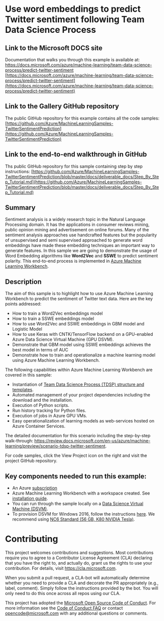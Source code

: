 # Use word embeddings to predict Twitter sentiment following Team Data Science Process


## Link to the Microsoft DOCS site

Documentation that walks you through this example is available at: 
https://docs.microsoft.com/azure/machine-learning/team-data-science-process/predict-twitter-sentiment
[https://docs.microsoft.com/azure/machine-learning/team-data-science-process/predict-twitter-sentiment](https://docs.microsoft.com/azure/machine-learning/team-data-science-process/predict-twitter-sentiment)


## Link to the Gallery GitHub repository

The public GitHub repository for this example contains all the code samples:
[https://github.com/Azure/MachineLearningSamples-TwitterSentimentPrediction](https://github.com/Azure/MachineLearningSamples-TwitterSentimentPrediction)

## Link to the end-to-end walkthrough in GitHub

Ths public GitHub repository for this sample containing step by step instructions:
[https://github.com/Azure/MachineLearningSamples-TwitterSentimentPrediction/blob/master/docs/deliverable_docs/Step_By_Step_Tutorial.md](https://github.com/Azure/MachineLearningSamples-TwitterSentimentPrediction/blob/master/docs/deliverable_docs/Step_By_Step_Tutorial.md)

## Summary

Sentiment analysis is a widely research topic in the Natural Language Processing domain. It has the applications in consumer reviews mining, public opinion mining and advertisement on online forums. Many of the sentiment analysis approaches use handcrafted features but the popularity of unsupervised and semi supervised approached to generate word embeddings have made these embedding techniques an important way to generate features. In this sample we are going to demonstrate the usage of Word Embedding algorithms like **Word2Vec** and **SSWE** to predict sentiment polarity. This end-to-end process is implemented in [Azure Machine Learning Workbench](https://docs.microsoft.com/en-us/azure/machine-learning/preview/overview-what-is-azure-ml).


## Description

The aim of this sample is to highlight how to use Azure Machine Learning Workbench to predict the sentiment of Twitter text data. Here are the key points addressed:

* How to train a Word2Vec embeddings model
* How to train a SSWE embeddings model
* How to use Word2Vec and SSWE embeddings in GBM model and Logistic Model
* How to use Keras with CNTK/TensorFlow backend on a GPU-enabled Azure Data Science Virtual Machine (GPU DSVM).
* Demonstrate that GBM model using SSWE embeddings achieves the best model in terms of AUC
* Demonstrate how to train and operationalize a machine learning model using Azure Machine Learning Workbench.

The following capabilities within Azure Machine Learning Workbench are covered in this sample:

* Instantiation of [Team Data Science Process (TDSP) structure and templates](how-to-use-tdsp-in-azure-ml.md).
* Automated management of your project dependencies including the download and the installation. 
* Execution of Python scripts.
* Run history tracking for Python files.
* Execution of jobs in Azure GPU VMs.
* Easy operationalization of learning models as web-services hosted on Azure Container Services.

The detailed documentation for this scenario including the step-by-step walk-through: https://review.docs.microsoft.com/en-us/azure/machine-learning/preview/scenario-tdsp-twitter-sentiment.

For code samples, click the View Project icon on the right and visit the project GitHub repository.

## Key components needed to run this example:

* An Azure [subscription](https://azure.microsoft.com/en-us/free/)
* Azure Machine Learning Workbench with a workspace created. See [installation guide](quick-start-installation.md). 
* You can run through the sample locally on a [Data Science Virtual Machine (DSVM)](https://docs.microsoft.com/en-us/azure/machine-learning/machine-learning-data-science-linux-dsvm-intro).
* To provision DSVM for Windows 2016, follow the instructions [here](https://docs.microsoft.com/en-us/azure/machine-learning/machine-learning-data-science-provision-vm). We recommend using [NC6 Standard (56 GB, K80 NVIDIA Tesla)](https://docs.microsoft.com/en-us/azure/machine-learning/machine-learning-data-science-linux-dsvm-intro).


# Contributing

This project welcomes contributions and suggestions.  Most contributions require you to agree to a Contributor License Agreement (CLA) declaring that you have the right to, and actually do, grant us the rights to use your contribution. For details, visit https://cla.microsoft.com.

When you submit a pull request, a CLA-bot will automatically determine whether you need to provide a CLA and decorate the PR appropriately (e.g., label, comment). Simply follow the instructions provided by the bot. You will only need to do this once across all repos using our CLA.

This project has adopted the [Microsoft Open Source Code of Conduct](https://opensource.microsoft.com/codeofconduct/).
For more information see the [Code of Conduct FAQ](https://opensource.microsoft.com/codeofconduct/faq/) or
contact [opencode@microsoft.com](mailto:opencode@microsoft.com) with any additional questions or comments.
